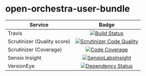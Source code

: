 open-orchestra-user-bundle
==========================


| Service       | Badge         |
| ------------- |:-------------:|
| Travis | [![Build Status](https://travis-ci.org/open-orchestra/open-orchestra-user-bundle.svg)](https://travis-ci.org/open-orchestra/open-orchestra-user-bundle) |
| Scrutinizer (Quality score) | [![Scrutinizer Code Quality](https://scrutinizer-ci.com/g/open-orchestra/open-orchestra-user-bundle/badges/quality-score.png?b=master)](https://scrutinizer-ci.com/g/open-orchestra/open-orchestra-user-bundle/?branch=master) |
| Scrutinizer (Coverage) | [![Code Coverage](https://scrutinizer-ci.com/g/open-orchestra/open-orchestra-user-bundle/badges/coverage.png?b=master)](https://scrutinizer-ci.com/g/open-orchestra/open-orchestra-user-bundle/?branch=master) |
| Sensio Insight | [![SensioLabsInsight](https://insight.sensiolabs.com/projects/7e9bf4b8-87e9-4572-a1e1-a67880a1d5af/big.png)](https://insight.sensiolabs.com/projects/7e9bf4b8-87e9-4572-a1e1-a67880a1d5af) |
| VersionEye | [![Dependency Status](https://www.versioneye.com/user/projects/551e87ad971f78433900010e/badge.svg?style=flat)](https://www.versioneye.com/user/projects/551e87ad971f78433900010e) |
